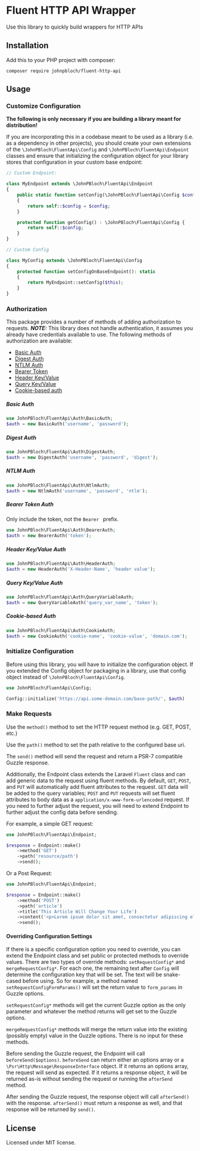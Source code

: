 # Fluent HTTP API Wrapper

Use this library to quickly build wrappers for HTTP APIs

## Installation

Add this to your PHP project with composer:

```shell
composer require johnpbloch/fluent-http-api
```

## Usage

### Customize Configuration

**The following is only necessary if you are building a library meant for distribution!**

If you are incorporating this in a codebase meant to be used as a library (i.e. as a dependency in other projects), you should create your own extensions of the `\JohnPBloch\FluentApi\Config` and `\JohnPBloch\FluentApi\Endpoint` classes and  ensure that initializing the configuration object for your library stores that configuration in your custom base endpoint:

```php
// Custom Endpoint:

class MyEndpoint extends \JohnPBloch\FluentApi\Endpoint
{
    public static function setConfig(\JohnPBloch\FluentApi\Config $config): \JohnPBloch\FluentApi\Config
    {
        return self::$config = $config;
    }

    protected function getConfig() : \JohnPBloch\FluentApi\Config {
        return self::$config;
    }
}

// Custom Config

class MyConfig extends \JohnPBloch\FluentApi\Config
{
    protected function setConfigOnBaseEndpoint(): static
    {
        return MyEndpoint::setConfig($this);
    }
}
```

### Authorization

This package provides a number of methods of adding authorization to requests. ***NOTE:*** This library does not handle authentication, it assumes you already have credentials available to use. The following methods of authorization are available:

- [Basic Auth](#basic-auth)
- [Digest Auth](#digest-auth)
- [NTLM Auth](#ntlm-auth)
- [Bearer Token](#bearer-token-auth)
- [Header Key/Value](#header-keyvalue-auth)
- [Query Key/Value](#query-keyvalue-auth)
- [Cookie-based auth](#cookie-based-auth)

##### Basic Auth

```php
use JohnPBloch\FluentApi\Auth\BasicAuth;
$auth = new BasicAuth('username', 'password');
```

##### Digest Auth

```php
use JohnPBloch\FluentApi\Auth\DigestAuth;
$auth = new DigestAuth('username', 'password', 'digest');
```

##### NTLM Auth

```php
use JohnPBloch\FluentApi\Auth\NtlmAuth;
$auth = new NtlmAuth('username', 'password', 'ntlm');
```

##### Bearer Token Auth

Only include the token, not the `Bearer ` prefix.

```php
use JohnPBloch\FluentApi\Auth\BearerAuth;
$auth = new BearerAuth('token');
```

##### Header Key/Value Auth

```php
use JohnPBloch\FluentApi\Auth\HeaderAuth;
$auth = new HeaderAuth('X-Header-Name', 'header value');
```

##### Query Key/Value Auth

```php
use JohnPBloch\FluentApi\Auth\QueryVariableAuth;
$auth = new QueryVariableAuth('query_var_name', 'token');
```

##### Cookie-based Auth

```php
use JohnPBloch\FluentApi\Auth\CookieAuth;
$auth = new CookieAuth('cookie-name', 'cookie-value', 'domain.com');
```

### Initialize Configuration

Before using this library, you will have to initialize the configuration object. If you extended the Config object for packaging in a library, use that config object instead of `\JohnPBloch\FluentApi\Config`.

```php
use JohnPBloch\FluentApi\Config;

Config::initialize('https://api.some-domain.com/base-path/', $auth)
```

### Make Requests

Use the `method()` method to set the HTTP request method (e.g. GET, POST, etc.)

Use the `path()` method to set the path relative to the configured base uri.

The `send()` method will send the request and return a PSR-7 compatible Guzzle response.

Additionally, the Endpoint class extends the Laravel `Fluent` class and can add generic data to the request using fluent methods. By default, `GET`, `POST`, and `PUT` will automatically add fluent attributes to the request. `GET` data will be added to the query variables; `POST` and `PUT` requests will set fluent attributes to body data as a `application/x-www-form-urlencoded` request. If you need to further adjust the request, you will need to extend Endpoint to further adjust the config data before sending.

For example, a simple GET request:

```php
use JohnPBloch\FluentApi\Endpoint;

$response = Endpoint::make()
    ->method('GET')
    ->path('resource/path')
    ->send();
```

Or a Post Request:

```php
use JohnPBloch\FluentApi\Endpoint;

$response = Endpoint::make()
    ->method('POST')
    ->path('article')
    ->title('This Article Will Change Your Life')
    ->content('<p>Lorem ipsum dolor sit amet, consectetur adipiscing elit. Quisque commodo lacus et justo dictum, in imperdiet metus sagittis. Integer vestibulum justo quis tortor venenatis, a tempus justo pulvinar. Duis feugiat id orci ac condimentum. Fusce pellentesque dapibus tempus. Nulla nisi turpis, luctus sit amet enim sed, vulputate malesuada erat. Quisque varius quam eget sapien lobortis, ut vulputate nisl elementum. Proin sollicitudin eu ipsum vel mattis.</p>')
    ->send();
```

#### Overriding Configuration Settings

If there is a specific configuration option you need to override, you can extend the Endpoint class and set public or protected methods to override values. There are two types of override methods: `setRequestConfig*` and `mergeRequestConfig*`. For each one, the remaining text after `Config` will determine the configuration key that will be set. The text will be snake-cased before using. So for example, a method named `setRequestConfigFormParams()` will set the return value to `form_params` in Guzzle options.

`setRequestConfig*` methods will get the current Guzzle option as the only parameter and whatever the method returns will get set to the Guzzle options.

`mergeRequestConfig*` methods will merge the return value into the existing (possibly empty) value in the Guzzle options. There is no input for these methods.

Before sending the Guzzle request, the Endpoint will call `beforeSend($options)`. `beforeSend` can return either an options array or a `\Psr\Http\Message\ResponseInterface` object. If it returns an options array, the request will send as expected. If it returns a response object, it will be returned as-is without sending the request or running the `afterSend` method.

After sending the Guzzle request, the response object will call `afterSend()` with the response. `afterSend()` must return a response as well, and that response will be returned by `send()`.

## License

Licensed under MIT license.

